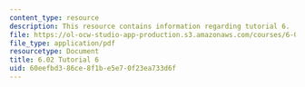 ```yaml
---
content_type: resource
description: This resource contains information regarding tutorial 6.
file: https://ol-ocw-studio-app-production.s3.amazonaws.com/courses/6-02-introduction-to-eecs-ii-digital-communication-systems-fall-2012/60eefbd386ce8f1be5e70f23ea733d6f_MIT6_02F12_tutor06.pdf
file_type: application/pdf
resourcetype: Document
title: 6.02 Tutorial 6
uid: 60eefbd3-86ce-8f1b-e5e7-0f23ea733d6f
---
```

